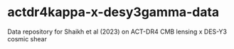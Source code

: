# actdr4kappa-x-desy3gamma-data
Data repository for Shaikh et al (2023) on ACT-DR4 CMB lensing x DES-Y3 cosmic shear

